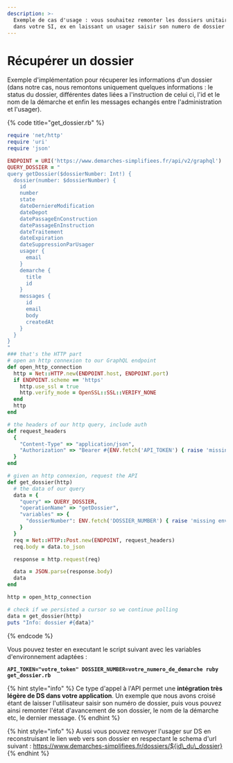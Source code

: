 ```yaml
---
description: >-
  Exemple de cas d'usage : vous souhaitez remonter les dossiers unitairement
  dans votre SI, ex en laissant un usager saisir son numero de dossier DS.
---
```


# Récupérer un dossier

Exemple d'implémentation pour récuperer les informations d'un dossier (dans notre cas, nous remontons uniquement quelques informations : le status du dossier, différentes dates liées a l'instruction de celui ci, l'id et le nom de la démarche et enfin les messages echangés entre l'administration et l'usager).

{% code title="get_dossier.rb" %}
```ruby
require 'net/http'
require 'uri'
require 'json'

ENDPOINT = URI('https://www.demarches-simplifiees.fr/api/v2/graphql')
QUERY_DOSSIER = "
query getDossier($dossierNumber: Int!) {
  dossier(number: $dossierNumber) {
    id
    number
    state
    dateDerniereModification
    dateDepot
    datePassageEnConstruction
    datePassageEnInstruction
    dateTraitement
    dateExpiration
    dateSuppressionParUsager
    usager {
      email
    }
    demarche {
      title
      id
    }
    messages {
      id
      email
      body
      createdAt
    }
  }
}
"
### that's the HTTP part
# open an http connexion to our GraphQL endpoint
def open_http_connection
  http = Net::HTTP.new(ENDPOINT.host, ENDPOINT.port)
  if ENDPOINT.scheme == 'https'
    http.use_ssl = true
    http.verify_mode = OpenSSL::SSL::VERIFY_NONE
  end
  http
end

# the headers of our http query, include auth
def request_headers
  {
    "Content-Type" => "application/json",
    "Authorization" => "Bearer #{ENV.fetch('API_TOKEN') { raise 'missing env var API_TOKEN' }}"
  }
end

# given an http connexion, request the API
def get_dossier(http)
  # the data of our query
  data = {
    "query" => QUERY_DOSSIER,
    "operationName" => "getDossier",
    "variables" => {
      "dossierNumber": ENV.fetch('DOSSIER_NUMBER') { raise 'missing env var DOSSIER_NUMBER' }.to_i
    }
  }
  req = Net::HTTP::Post.new(ENDPOINT, request_headers)
  req.body = data.to_json

  response = http.request(req)

  data = JSON.parse(response.body)
  data
end

http = open_http_connection

# check if we persisted a cursor so we continue polling
data = get_dossier(http)
puts "Info: dossier #{data}"

```
{% endcode %}

Vous pouvez tester en executant le script suivant avec les variables d'environnement adaptées :

<pre class="language-bash"><code class="lang-bash"><strong>API_TOKEN="votre_token" DOSSIER_NUMBER=votre_numero_de_demarche ruby get_dossier.rb
</strong></code></pre>

{% hint style="info" %}
Ce type d'appel à l'API permet une **intégration très légère de DS dans votre application**. Un exemple que nous avons croisé étant de laisser l'utilisateur saisir son numéro de dossier, puis vous pouvez ainsi remonter l'état d'avancement de son dossier, le nom de la démarche etc, le dernier message.&#x20;
{% endhint %}

{% hint style="info" %}
Aussi vous pouvez renvoyer l'usager sur DS en reconstruisant le lien web vers son dossier en respectant le schema d'url suivant : https://www.demarches-simplifiees.fr/dossiers/${id\_du\_dossier}
{% endhint %}
